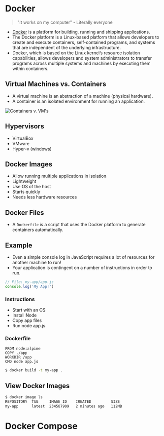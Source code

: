 # Docker
> "It works on my computer" - Literally everyone
 - [Docker](https://www.docker.com/) is a platform for building, running and shipping applications.
 - The Docker platform is a Linux-based platform that allows developers to create and execute containers, self-contained programs, and systems that are independent of the underlying infrastructure.
 - Docker, which is based on the Linux kernel’s resource isolation capabilities, allows developers and system administrators to transfer programs across multiple systems and machines by executing them within containers.

## Virtual Machines vs. Containers
 - A virtual machine is an abstraction of a machine (physical hardware).
 - A container is an isolated environment for running an application.

![Containers v. VM's](https://assets-global.website-files.com/60494527fea68422687bfcf1/60620c306c8eb076474a5b90_virtual-machines-vs-containers-1024x582.png)

## Hypervisors
- VirtualBox
- VMware
- Hyper-v (windows)

## Docker Images
 - Allow running multiple applications in isolation
 - Lightweight
 - Use OS of the host
 - Starts quickly
 - Needs less hardware resources

## Docker Files
- A `Dockerfile` is a script that uses the Docker platform to generate containers automatically.

## Example
 - Even a simple console log in JavaScript requires a lot of resources for another machine to run!
 - Your application is contingent on a number of instructions in order to run.
```js
// File: my-app/app.js
console.log('My App!')
```
### Instructions
 - Start with an OS
 - Install Node
 - Copy app files
 - Run node app.js

### Dockerfile
```docker
FROM node:alpine
COPY ./app
WORKDIR /app
CMD node app.js
```

```bash
$ docker build -t my-app .
```

## View Docker Images
```bash
$ docker image ls
REPOSITORY  TAG     IMAGE ID    CREATED         SIZE
my-app      latest  234587909   2 minutes ago   112MB
```

# Docker Compose